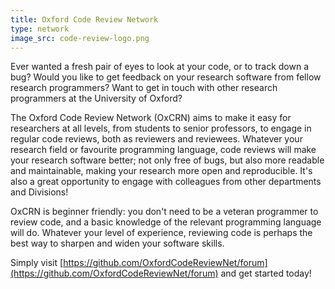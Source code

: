 ```yaml
---
title: Oxford Code Review Network
type: network
image_src: code-review-logo.png
---
```


Ever wanted a fresh pair of eyes to look at your code, or to track down a bug?
Would you like to get feedback on your research software from fellow research programmers?
Want to get in touch with other research programmers at the University of Oxford?

The Oxford Code Review Network (OxCRN) aims to make it easy for researchers at all levels, from students to senior professors, to engage in regular code reviews, both as reviewers and reviewees.
Whatever your research field or favourite programming language, code reviews will make your research software better; not only free of bugs, but also more readable and maintainable, making your research more open and reproducible.
It's also a great opportunity to engage with colleagues from other departments and Divisions!

OxCRN is beginner friendly: you don't need to be a veteran programmer to review code, and a basic knowledge of the relevant programming language will do. Whatever your level of experience, reviewing code is perhaps the best way to sharpen and widen your software skills.

Simply visit [https://github.com/OxfordCodeReviewNet/forum](https://github.com/OxfordCodeReviewNet/forum) and get started today!

